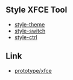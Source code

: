 

## Style XFCE Tool

* [style-theme](style-theme/)
* [style-switch](style-switch/)
* [style-ctrl](style-ctrl/)


## Link

* [prototype/xfce](../../prototype/xfce/)
